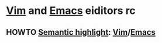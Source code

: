 # [Vim][] and [Emacs][] eiditors rc

[emacs]: https://github.com/emacs-mirror/emacs
[vim]: https://github.com/vim/vim

## HOWTO [Semantic highlight][916845113]: [Vim][354268043]/[Emacs][3872347687]

[354268043]: https://github.com/jaxbot/semantic-highlight.vim
[3872347687]: https://github.com/fanael/rainbow-identifiers
[916845113]: https://reddit.com/r/programming/comments/1w76um/coding_in_color
